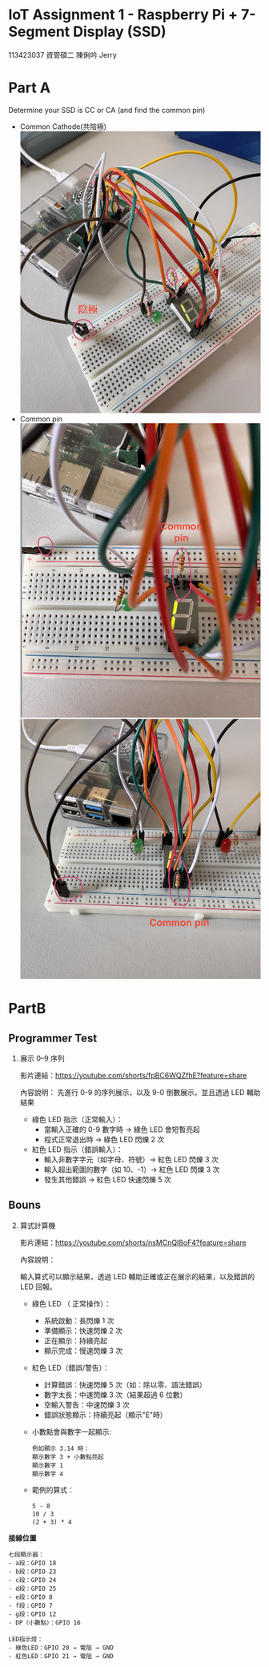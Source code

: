 # IoT Assignment 1 - Raspberry Pi + 7-Segment Display (SSD)

113423037 資管碩二 陳俐吟 Jerry

# Part A

Determine your SSD is CC or CA (and find the common pin)

-   Common Cathode(共陰極)
    ![Alt text](<photo/截圖 2025-09-29 下午2.26.25.png>)
-   Common pin
    ![Alt text](<photo/截圖 2025-09-29 下午2.32.44.png>)
    ![![Alt text](image.png)](<photo/截圖 2025-09-29 下午2.35.04.png>)

# PartB

## Programmer Test

1.  展示 0–9 序列

    影片連結：https://youtube.com/shorts/fpBC6WQZfhE?feature=share

    內容說明：
    先進行 0-9 的序列展示，以及 9-0 倒數展示，並且透過 LED 輔助結果

    -   綠色 LED 指示（正常輸入）：
        -   當輸入正確的 0-9 數字時 → 綠色 LED 會短暫亮起
        -   程式正常退出時 → 綠色 LED 閃爍 2 次
    -   紅色 LED 指示（錯誤輸入）：
        -   輸入非數字字元（如字母、符號）→ 紅色 LED 閃爍 3 次
        -   輸入超出範圍的數字（如 10、-1）→ 紅色 LED 閃爍 3 次
        -   發生其他錯誤 → 紅色 LED 快速閃爍 5 次

## Bouns

2.  算式計算機

    影片連結：https://youtube.com/shorts/nsMCnQI8oF4?feature=share

    內容說明：

    輸入算式可以顯示結果，透過 LED 輔助正確或正在展示的結果，以及錯誤的 LED 回報。

    -   綠色 LED （ 正常操作）：
        -   系統啟動：長閃爍 1 次
        -   準備顯示：快速閃爍 2 次
        -   正在顯示：持續亮起
        -   顯示完成：慢速閃爍 3 次
    -   紅色 LED（錯誤/警告）：

        -   計算錯誤：快速閃爍 5 次（如：除以零、語法錯誤）
        -   數字太長：中速閃爍 3 次（結果超過 6 位數）
        -   空輸入警告：中速閃爍 3 次
        -   錯誤狀態顯示：持續亮起（顯示"E"時）

    -   小數點會與數字一起顯示:
        ```
        例如顯示 3.14 時：
        顯示數字 3 + 小數點亮起
        顯示數字 1
        顯示數字 4
        ```
    -   範例的算式：
        ```
        5 - 8
        10 / 3
        (2 + 3) * 4
        ```

**接線位置**

```
七段顯示器：
- a段：GPIO 18
- b段：GPIO 23
- c段：GPIO 24
- d段：GPIO 25
- e段：GPIO 8
- f段：GPIO 7
- g段：GPIO 12
- DP（小數點）：GPIO 16

LED指示燈：
- 綠色LED：GPIO 20 → 電阻 → GND
- 紅色LED：GPIO 21 → 電阻 → GND
```
